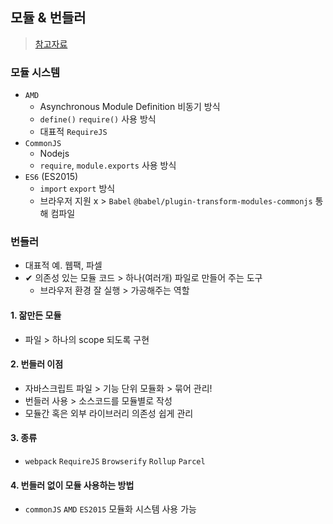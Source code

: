 ## 모듈 & 번들러
> [참고자료](https://velog.io/@sunhwa508/%EB%AA%A8%EB%93%88-%EB%B2%88%EB%93%A4%EB%9F%AC-webpack)
### 모듈 시스템
- `AMD`
  - Asynchronous Module Definition 비동기 방식
  - `define()` `require()` 사용 방식
  - 대표적 `RequireJS`
- `CommonJS`
  - Nodejs
  - `require`, `module.exports` 사용 방식
- `ES6` (ES2015)
  - `import` `export` 방식
  - 브라우저 지원 x > `Babel` `@babel/plugin-transform-modules-commonjs` 통해 컴파일
### 번들러
- 대표적 예. 웹팩, 파셀
- ✔ 의존성 있는 모듈 코드 > 하나(여러개) 파일로 만들어 주는 도구
  - 브라우저 환경 잘 실행 > 가공해주는 역할
#### 1. 잚만든 모듈
- 파일 > 하나의 scope 되도록 구현
#### 2. 번들러 이점
- 자바스크립트 파일 > 기능 단위 모듈화 > 묶어 관리!
- 번들러 사용 > 소스코드를 모듈별로 작성
- 모듈간 혹은 외부 라이브러리 의존성 쉽게 관리
#### 3. 종류
- `webpack` `RequireJS` `Browserify` `Rollup` `Parcel`
#### 4. 번들러 없이 모듈 사용하는 방법
- `commonJS` `AMD` `ES2015` 모듈화 시스템 사용 가능
